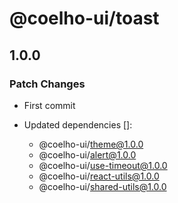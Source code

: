 # @coelho-ui/toast

## 1.0.0

### Patch Changes

- First commit

- Updated dependencies []:
  - @coelho-ui/theme@1.0.0
  - @coelho-ui/alert@1.0.0
  - @coelho-ui/use-timeout@1.0.0
  - @coelho-ui/react-utils@1.0.0
  - @coelho-ui/shared-utils@1.0.0
